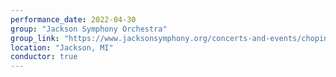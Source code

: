 ```yaml
---
performance_date: 2022-04-30
group: "Jackson Symphony Orchestra"
group_link: "https://www.jacksonsymphony.org/concerts-and-events/chopin-price-norris/"
location: "Jackson, MI"
conductor: true
---
```

